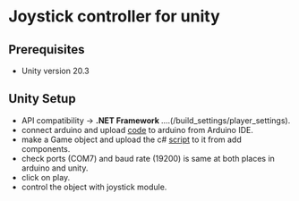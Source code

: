 # Joystick controller for unity
## Prerequisites
* Unity version 20.3

## Unity Setup
* API compatibility ->  <b>.NET Framework </b> ....(/build_settings/player_settings).
* connect arduino and upload [code](https://github.com/adijams01/Unity/blob/main/joystick/joystick.ino) to arduino from Arduino IDE.
* make a Game object and upload the c# [script](https://github.com/adijams01/Unity/blob/main/joystick/joystick.cs) to it from add components.
* check ports (COM7) and baud rate (19200) is same at both places in arduino and unity.
* click on play.
* control the object with joystick module.






